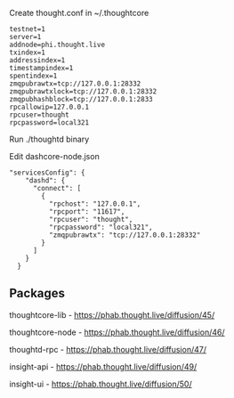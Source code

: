 
Create thought.conf in ~/.thoughtcore

```
testnet=1
server=1
addnode=phi.thought.live
txindex=1
addressindex=1
timestampindex=1
spentindex=1
zmqpubrawtx=tcp://127.0.0.1:28332
zmqpubrawtxlock=tcp://127.0.0.1:28332
zmqpubhashblock=tcp://127.0.0.1:2833
rpcallowip=127.0.0.1
rpcuser=thought
rpcpassword=local321
```

Run ./thoughtd binary


Edit dashcore-node.json

```
"servicesConfig": {
    "dashd": {
      "connect": [
        {
          "rpchost": "127.0.0.1",
          "rpcport": "11617",
          "rpcuser": "thought",
          "rpcpassword": "local321",
          "zmqpubrawtx": "tcp://127.0.0.1:28332"
        }
      ]
    }
  }
```

Packages
------------
thoughtcore-lib - https://phab.thought.live/diffusion/45/

thoughtcore-node - https://phab.thought.live/diffusion/46/ 

thoughtd-rpc - https://phab.thought.live/diffusion/47/

insight-api - https://phab.thought.live/diffusion/49/

insight-ui - https://phab.thought.live/diffusion/50/
